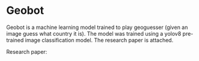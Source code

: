 # Geobot

Geobot is a machine learning model trained to play geoguesser (given an image guess what country it is). The model was trained using a yolov8 pre-trained image classification model. The research paper is attached.

Research paper: 
